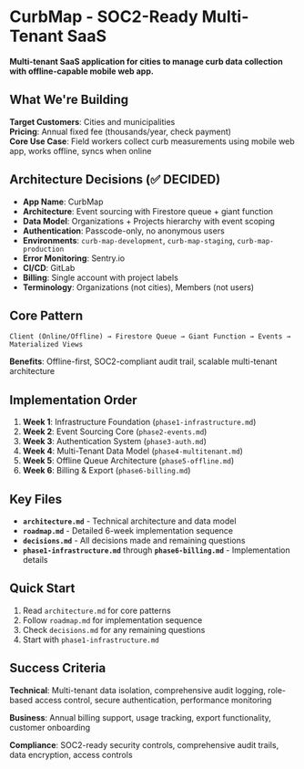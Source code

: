 # CurbMap - SOC2-Ready Multi-Tenant SaaS

**Multi-tenant SaaS application for cities to manage curb data collection with offline-capable mobile web app.**

## What We're Building

**Target Customers**: Cities and municipalities  
**Pricing**: Annual fixed fee (thousands/year, check payment)  
**Core Use Case**: Field workers collect curb measurements using mobile web app, works offline, syncs when online

## Architecture Decisions (✅ DECIDED)

- **App Name**: CurbMap
- **Architecture**: Event sourcing with Firestore queue + giant function
- **Data Model**: Organizations + Projects hierarchy with event scoping
- **Authentication**: Passcode-only, no anonymous users
- **Environments**: `curb-map-development`, `curb-map-staging`, `curb-map-production`
- **Error Monitoring**: Sentry.io
- **CI/CD**: GitLab
- **Billing**: Single account with project labels
- **Terminology**: Organizations (not cities), Members (not users)

## Core Pattern

```
Client (Online/Offline) → Firestore Queue → Giant Function → Events → Materialized Views
```

**Benefits**: Offline-first, SOC2-compliant audit trail, scalable multi-tenant architecture

## Implementation Order

1. **Week 1**: Infrastructure Foundation (`phase1-infrastructure.md`)
2. **Week 2**: Event Sourcing Core (`phase2-events.md`)
3. **Week 3**: Authentication System (`phase3-auth.md`)
4. **Week 4**: Multi-Tenant Data Model (`phase4-multitenant.md`)
5. **Week 5**: Offline Queue Architecture (`phase5-offline.md`)
6. **Week 6**: Billing & Export (`phase6-billing.md`)

## Key Files

- **`architecture.md`** - Technical architecture and data model
- **`roadmap.md`** - Detailed 6-week implementation sequence
- **`decisions.md`** - All decisions made and remaining questions
- **`phase1-infrastructure.md`** through **`phase6-billing.md`** - Implementation details

## Quick Start

1. Read `architecture.md` for core patterns
2. Follow `roadmap.md` for implementation sequence
3. Check `decisions.md` for any remaining questions
4. Start with `phase1-infrastructure.md`

## Success Criteria

**Technical**: Multi-tenant data isolation, comprehensive audit logging, role-based access control, secure authentication, performance monitoring

**Business**: Annual billing support, usage tracking, export functionality, customer onboarding

**Compliance**: SOC2-ready security controls, comprehensive audit trails, data encryption, access controls
